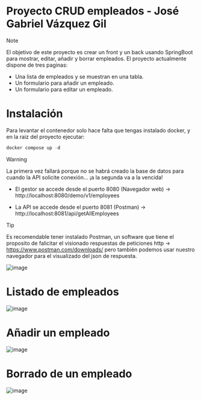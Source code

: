 # Proyecto CRUD empleados - José Gabriel Vázquez Gil

> [!NOTE]
> El objetivo de este proyecto es crear un front y un back usando SpringBoot para mostrar, editar, añadir y borrar empleados.
> El proyecto actualmente dispone de tres paginas:
> - Una lista de empleados y se muestran en una tabla.
> - Un formulario para añadir un empleado.
> - Un formulario para editar un empleado.

# Instalación

Para levantar el contenedor solo hace falta que tengas instalado docker, y en la raiz del proyecto ejecutar:

```js
docker compose up -d
```
   
> [!WARNING]
> La primera vez fallará porque no se habrá creado la base de datos para cuando la API solicite conexión... ¡a la segunda va a la vencida!

- El gestor se accede desde el puerto 8080 (Navegador web) -> http://localhost:8080/demo/v1/employees
  
- La API se accede desde el puerto 8081 (Postman) -> http://localhost:8081/api/getAllEmployees

> [!TIP]
> Es recomendable tener instalado Postman, un software que tiene el proposito de falicitar el visionado respuestas de peticiones http -> https://www.postman.com/downloads/ pero también podemos usar nuestro navegador para el visualizado del json de respuesta.
> 
>![image](https://github.com/JGVG/prueba_tnight_php/assets/37996973/4176f1fb-cad0-4a1f-b3dd-45ed3fd83fad)


# Listado de empleados

![image](https://github.com/JGVG/employees-JGVG/assets/37996973/361135e9-a887-4725-86bf-0968372390b1)

# Añadir un empleado

![image](https://github.com/JGVG/employees-JGVG/assets/37996973/dff57d67-00f7-44e9-9dcf-cd64c9d9d2cd)

# Borrado de un empleado

![image](https://github.com/JGVG/employees-JGVG/assets/37996973/7e1c3595-447d-4638-b0d1-3bdc4d864a4c)
